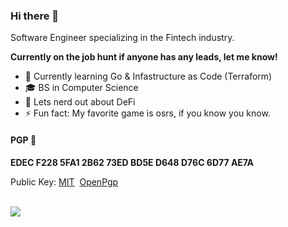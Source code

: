 ### Hi there 👋

Software Engineer specializing in the Fintech industry.

**Currently on the job hunt if anyone has any leads, let me know!**

- 🌱 Currently learning Go & Infastructure as Code (Terraform)
- 🎓 BS in Computer Science
- 💬 Lets nerd out about DeFi
- ⚡ Fun fact: My favorite game is osrs, if you know you know.

#### PGP 🔑

**EDEC F228 5FA1 2B62 73ED BD5E D648 D76C 6D77 AE7A**

Public Key: [MIT](https://pgp.mit.edu/pks/lookup?op=get&search=0xD648D76C6D77AE7A)&nbsp;&nbsp;[OpenPgp](https://keys.openpgp.org/search?q=dylansteele57%40gmail.com)

<br>

<img src="https://github-readme-stats.vercel.app/api?username=dills122&show_icons=false">
